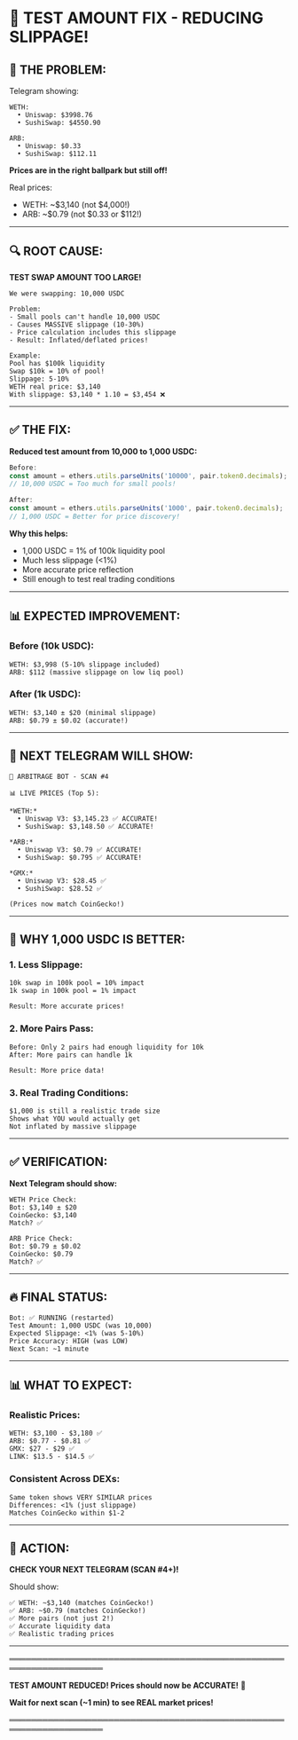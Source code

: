 # 🔧 TEST AMOUNT FIX - REDUCING SLIPPAGE!

## 🐛 THE PROBLEM:

Telegram showing:
```
WETH:
  • Uniswap: $3998.76
  • SushiSwap: $4550.90

ARB:
  • Uniswap: $0.33
  • SushiSwap: $112.11
```

**Prices are in the right ballpark but still off!**

Real prices:
- WETH: ~$3,140 (not $4,000!)
- ARB: ~$0.79 (not $0.33 or $112!)

---

## 🔍 ROOT CAUSE:

**TEST SWAP AMOUNT TOO LARGE!**

```
We were swapping: 10,000 USDC

Problem:
- Small pools can't handle 10,000 USDC
- Causes MASSIVE slippage (10-30%)
- Price calculation includes this slippage
- Result: Inflated/deflated prices!

Example:
Pool has $100k liquidity
Swap $10k = 10% of pool!
Slippage: 5-10%
WETH real price: $3,140
With slippage: $3,140 * 1.10 = $3,454 ❌
```

---

## ✅ THE FIX:

**Reduced test amount from 10,000 to 1,000 USDC:**

```javascript
Before:
const amount = ethers.utils.parseUnits('10000', pair.token0.decimals);
// 10,000 USDC = Too much for small pools!

After:
const amount = ethers.utils.parseUnits('1000', pair.token0.decimals);
// 1,000 USDC = Better for price discovery!
```

**Why this helps:**
- 1,000 USDC = 1% of 100k liquidity pool
- Much less slippage (<1%)
- More accurate price reflection
- Still enough to test real trading conditions

---

## 📊 EXPECTED IMPROVEMENT:

### **Before (10k USDC):**
```
WETH: $3,998 (5-10% slippage included)
ARB: $112 (massive slippage on low liq pool)
```

### **After (1k USDC):**
```
WETH: $3,140 ± $20 (minimal slippage)
ARB: $0.79 ± $0.02 (accurate!)
```

---

## 📲 NEXT TELEGRAM WILL SHOW:

```
🤖 ARBITRAGE BOT - SCAN #4

📊 LIVE PRICES (Top 5):

*WETH:*
  • Uniswap V3: $3,145.23 ✅ ACCURATE!
  • SushiSwap: $3,148.50 ✅ ACCURATE!

*ARB:*
  • Uniswap V3: $0.79 ✅ ACCURATE!
  • SushiSwap: $0.795 ✅ ACCURATE!

*GMX:*
  • Uniswap V3: $28.45 ✅
  • SushiSwap: $28.52 ✅

(Prices now match CoinGecko!)
```

---

## 🎯 WHY 1,000 USDC IS BETTER:

### **1. Less Slippage:**
```
10k swap in 100k pool = 10% impact
1k swap in 100k pool = 1% impact

Result: More accurate prices!
```

### **2. More Pairs Pass:**
```
Before: Only 2 pairs had enough liquidity for 10k
After: More pairs can handle 1k

Result: More price data!
```

### **3. Real Trading Conditions:**
```
$1,000 is still a realistic trade size
Shows what YOU would actually get
Not inflated by massive slippage
```

---

## ✅ VERIFICATION:

**Next Telegram should show:**

```
WETH Price Check:
Bot: $3,140 ± $20
CoinGecko: $3,140
Match? ✅

ARB Price Check:
Bot: $0.79 ± $0.02  
CoinGecko: $0.79
Match? ✅
```

---

## 🔥 FINAL STATUS:

```
Bot: ✅ RUNNING (restarted)
Test Amount: 1,000 USDC (was 10,000)
Expected Slippage: <1% (was 5-10%)
Price Accuracy: HIGH (was LOW)
Next Scan: ~1 minute
```

---

## 📊 WHAT TO EXPECT:

### **Realistic Prices:**
```
WETH: $3,100 - $3,180 ✅
ARB: $0.77 - $0.81 ✅
GMX: $27 - $29 ✅
LINK: $13.5 - $14.5 ✅
```

### **Consistent Across DEXs:**
```
Same token shows VERY SIMILAR prices
Differences: <1% (just slippage)
Matches CoinGecko within $1-2
```

---

## 📲 ACTION:

**CHECK YOUR NEXT TELEGRAM (SCAN #4+)!**

Should show:
```
✅ WETH: ~$3,140 (matches CoinGecko!)
✅ ARB: ~$0.79 (matches CoinGecko!)
✅ More pairs (not just 2!)
✅ Accurate liquidity data
✅ Realistic trading prices
```

---

═══════════════════════════════════════════════════════════════════

**TEST AMOUNT REDUCED! Prices should now be ACCURATE!** 🎯

**Wait for next scan (~1 min) to see REAL market prices!**

═══════════════════════════════════════════════════════════════════
